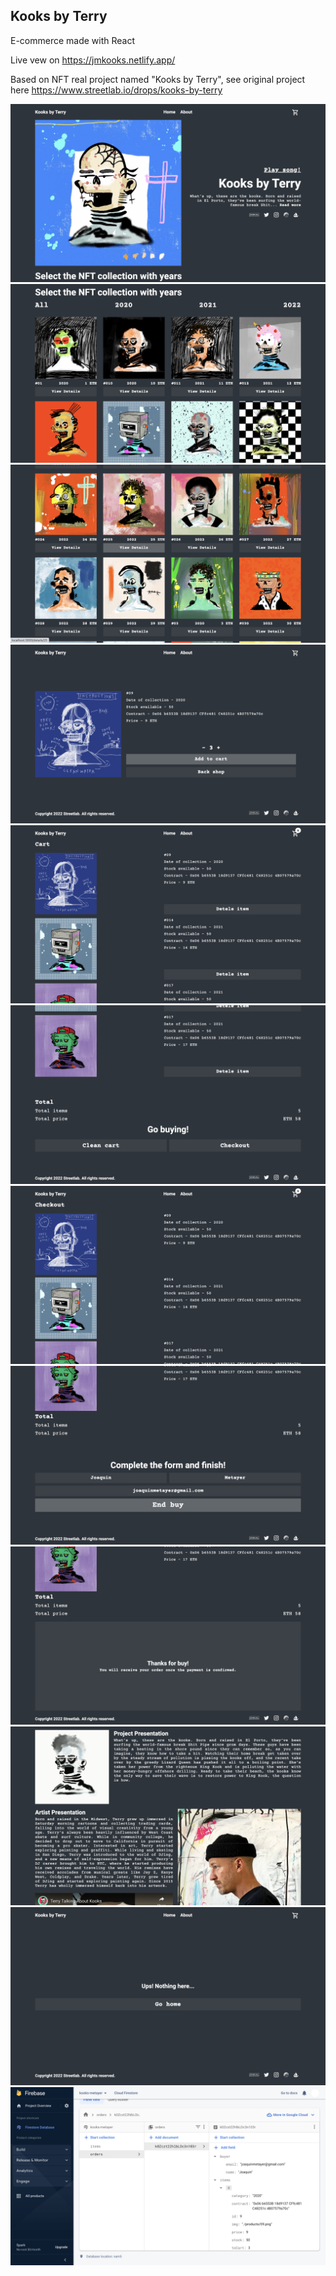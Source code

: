 ## Kooks by Terry

E-commerce made with React

Live vew on https://jmkooks.netlify.app/

Based on NFT real project named "Kooks by Terry", see original project here https://www.streetlab.io/drops/kooks-by-terry

<img src="./src/assets/readme/readme1.png">

<img src="./src/assets/readme/readme2.png">

<img src="./src/assets/readme/readme3.png">

<img src="./src/assets/readme/readme4.png">

<img src="./src/assets/readme/readme5.png">

<img src="./src/assets/readme/readme6.png">

<img src="./src/assets/readme/readme7.png">

<img src="./src/assets/readme/readme8.png">

<img src="./src/assets/readme/readme9.png">

<img src="./src/assets/readme/readme10.png">

<img src="./src/assets/readme/readme11.png">

<img src="./src/assets/readme/readme12.png">